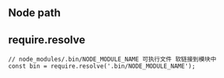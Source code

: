 ## Node path
## require.resolve

```
// node_modules/.bin/NODE_MODULE_NAME 可执行文件 软链接到模块中
const bin = require.resolve('.bin/NODE_MODULE_NAME');
```
